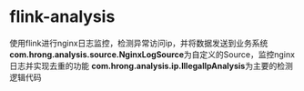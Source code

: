 # flink-analysis
使用flink进行nginx日志监控，检测异常访问ip，并将数据发送到业务系统
**com.hrong.analysis.source.NginxLogSource**为自定义的Source，监控nginx日志并实现去重的功能
**com.hrong.analysis.ip.IllegalIpAnalysis**为主要的检测逻辑代码

